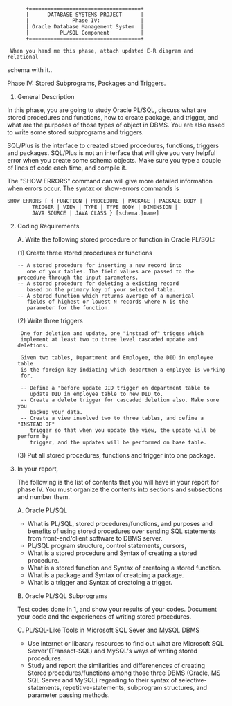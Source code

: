           +====================================+
          |      DATABASE SYSTEMS PROJECT      |
          |              Phase IV:             |
          | Oracle Database Management System  |
          |          PL/SQL Component          |
          +====================================+

     When you hand me this phase, attach updated E-R diagram and relational
schema with it..

Phase IV: Stored Subprograms, Packages and Triggers.

1. General Description

  In this phase, you are going to study Oracle PL/SQL, discuss what are
stored procedures and functions, how to create package, and trigger, and
what are the purposes of those types of object in DBMS. You are also asked
to write some stored subprograms and triggers.

  SQL/Plus is the interface to created stored procedures, functions, triggers
and packages. SQL/Plus is not an interface that will give you very helpful
error when you create some schema objects. Make sure you type a couple of lines
of code each time, and compile it.

  The "SHOW ERRORS" command can will give more detailed information when errors
occur.  The syntax or show-errors commands is

	SHOW ERRORS [ { FUNCTION | PROCEDURE | PACKAGE | PACKAGE BODY |
			TRIGGER | VIEW | TYPE | TYPE BODY | DIMENSION |
			JAVA SOURCE | JAVA CLASS } [schema.]name]

2. Coding Requirements

   A. Write the following stored procedure or function in Oracle PL/SQL:

	(1) Create three stored procedures or functions

       -- A stored procedure for inserting a new record into
	      one of your tables. The field values are passed to the
	   procedure through the input parameters.
	   -- A stored procedure for deleting a existing record
	      based on the primary key of your selected table.
	   -- A stored function which returns average of a numerical
	      fields of highest or lowest N records where N is the
	      parameter for the function.

    (2) Write three triggers

        One for deletion and update, one "instead of" trigges which
        implement at least two to three level cascaded update and deletions.
        
        Given two tables, Department and Employee, the DID in employee table
        is the foreign key indiating which departmen a employee is working
        for. 

        -- Define a "before update DID trigger on department table to 
           update DID in employee table to new DID to.
        -- Create a delete trigger for cascaded deletion also. Make sure you
           backup your data.
        -- Create a view involved two to three tables, and define a "INSTEAD OF"
           trigger so that when you update the view, the update will be perform by
           trigger, and the updates will be performed on base table.
    (3) Put all stored procedures, functions and trigger into one package.

2. In your report,

	The following is the list of contents that you will have in your
report for phase IV. You must organize the contents into sections and
subsections and number them.

   A. Oracle PL/SQL

    - What is PL/SQL, stored procedures/functions, and purposes
      and benefits of using stored procedures over sending SQL statements
      from front-end/client software to DBMS server.
	- PL/SQL program structure, control statements, cursors,
	- What is a stored procedure and Syntax of creating a
	  stored procedure.
	- What is a stored function and Syntax of creatoing a
	  stored function.
	- What is a package and Syntax of creatoing a package.
	- What is a trigger and Syntax of creatoing a trigger.
		  
   B. Oracle PL/SQL Subprograms
	
    Test codes done in 1, and show your results of your codes.
    Document your code and the experiences of writing stored procedures.

   C. PL/SQL-Like Tools in Microsoft SQL Sever and MySQL DBMS

     - Use internet or libarary resources to find out what are Microsoft SQL
       Server'(Transact-SQL) and MySQL's ways of writing stored procedures.
	 - Study and report the similarities and differenences of creating Stored
       procedures/functions among those three DBMS (Oracle, MS SQL Server and MySQL)
       regarding to their syntax of selective-statements, repetitive-statements,
       subprogram structures, and parameter passing methods.